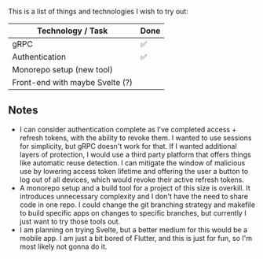 This is a list of things and technologies I wish to try out:

| Technology / Task               | Done                |
|---------------------------------|---------------------|
| gRPC                            | :white_check_mark:  |
| Authentication                  | :white_check_mark:  |
| Monorepo setup (new tool)       |                     |
| Front-end with maybe Svelte (?) |                     |

## Notes

- I can consider authentication complete as I've completed access + refresh tokens, with the ability to revoke them. I wanted to use sessions for simplicity, but gRPC doesn't work for that. If I wanted additional layers of protection, I would use a third party platform that offers things like automatic reuse detection. I can mitigate the window of malicious use by lowering access token lifetime and offering the user a button to log out of all devices, which would revoke their active refresh tokens.
- A monorepo setup and a build tool for a project of this size is overkill. It introduces unnecessary complexity and I don't have the need to share code in one repo. I could change the git branching strategy and makefile to build specific apps on changes to specific branches, but currently I just want to try those tools out.
- I am planning on trying Svelte, but a better medium for this would be a mobile app. I am just a bit bored of Flutter, and this is just for fun, so I'm most likely not gonna do it.